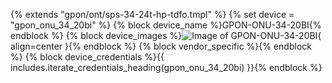 {% extends "gpon/ont/sps-34-24t-hp-tdfo.tmpl" %}
{% set device = "gpon_onu_34_20bi" %}
{% block device_name %}GPON-ONU-34-20BI{% endblock %}
{% block device_images %}![Image of GPON-ONU-34-20BI](/img/gpon-onu-34-20bi.png){ align=center }{% endblock %}
{% block vendor_specific %}{% endblock %}
{% block device_credentials %}{{ includes.iterate_credentials_heading(gpon_onu_34_20bi) }}{% endblock %}
